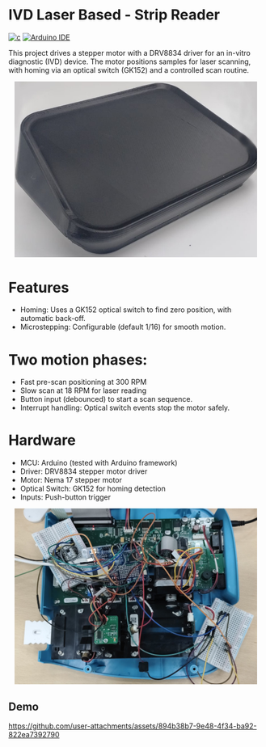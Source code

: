 # IVD Laser Based - Strip Reader

[![c](https://img.shields.io/badge/C-00599C?logo=c)](https://en.cppreference.com/w/)
[![Arduino IDE](https://img.shields.io/badge/Arduino_IDE-00979D?&logo=arduino&logoColor=white)](https://www.arduino.cc/en/software/)

This project drives a stepper motor with a DRV8834 driver for an in-vitro diagnostic (IVD) device.
The motor positions samples for laser scanning, with homing via an optical switch (GK152) and a controlled scan routine.

<p align="center"> <img alt="IVD hero" src="assets/hero.jpg" width="480"> </p>

# Features

- Homing: Uses a GK152 optical switch to find zero position, with automatic back-off.
- Microstepping: Configurable (default 1/16) for smooth motion.

# Two motion phases:

- Fast pre-scan positioning at 300 RPM
- Slow scan at 18 RPM for laser reading
- Button input (debounced) to start a scan sequence.
- Interrupt handling: Optical switch events stop the motor safely.

# Hardware

- MCU: Arduino (tested with Arduino framework)
- Driver: DRV8834 stepper motor driver
- Motor: Nema 17 stepper motor
- Optical Switch: GK152 for homing detection
- Inputs: Push-button trigger

<p  align="center"> <img alt="ivd internals" src="assets/ivd.jpg" width="480"></p>

## Demo

https://github.com/user-attachments/assets/894b38b7-9e48-4f34-ba92-822ea7392790
